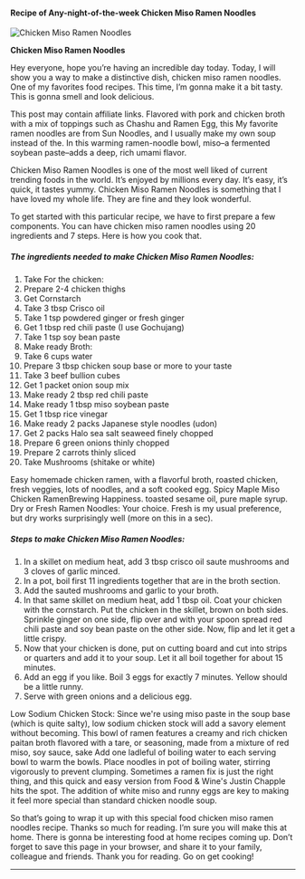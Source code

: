             

#### Recipe of Any-night-of-the-week Chicken Miso Ramen Noodles

![Chicken Miso Ramen Noodles](https://img-global.cpcdn.com/recipes/8cc417c9ba0b9614/751x532cq70/chicken-miso-ramen-noodles-recipe-main-photo.jpg)

**Chicken Miso Ramen Noodles**

Hey everyone, hope you’re having an incredible day today. Today, I will show you a way to make a distinctive dish, chicken miso ramen noodles. One of my favorites food recipes. This time, I’m gonna make it a bit tasty. This is gonna smell and look delicious.

This post may contain affiliate links. Flavored with pork and chicken broth with a mix of toppings such as Chashu and Ramen Egg, this My favorite ramen noodles are from Sun Noodles, and I usually make my own soup instead of the. In this warming ramen-noodle bowl, miso–a fermented soybean paste–adds a deep, rich umami flavor.

Chicken Miso Ramen Noodles is one of the most well liked of current trending foods in the world. It’s enjoyed by millions every day. It’s easy, it’s quick, it tastes yummy. Chicken Miso Ramen Noodles is something that I have loved my whole life. They are fine and they look wonderful.

To get started with this particular recipe, we have to first prepare a few components. You can have chicken miso ramen noodles using 20 ingredients and 7 steps. Here is how you cook that.

##### The ingredients needed to make Chicken Miso Ramen Noodles:

1.  Take For the chicken:
2.  Prepare 2-4 chicken thighs
3.  Get Cornstarch
4.  Take 3 tbsp Crisco oil
5.  Take 1 tsp powdered ginger or fresh ginger
6.  Get 1 tbsp red chili paste (I use Gochujang)
7.  Take 1 tsp soy bean paste
8.  Make ready Broth:
9.  Take 6 cups water
10.  Prepare 3 tbsp chicken soup base or more to your taste
11.  Take 3 beef bullion cubes
12.  Get 1 packet onion soup mix
13.  Make ready 2 tbsp red chili paste
14.  Make ready 1 tbsp miso soybean paste
15.  Get 1 tbsp rice vinegar
16.  Make ready 2 packs Japanese style noodles (udon)
17.  Get 2 packs Halo sea salt seaweed finely chopped
18.  Prepare 6 green onions thinly chopped
19.  Prepare 2 carrots thinly sliced
20.  Take Mushrooms (shitake or white)

Easy homemade chicken ramen, with a flavorful broth, roasted chicken, fresh veggies, lots of noodles, and a soft cooked egg. Spicy Maple Miso Chicken RamenBrewing Happiness. toasted sesame oil, pure maple syrup. Dry or Fresh Ramen Noodles: Your choice. Fresh is my usual preference, but dry works surprisingly well (more on this in a sec).

##### Steps to make Chicken Miso Ramen Noodles:

1.  In a skillet on medium heat, add 3 tbsp crisco oil saute mushrooms and 3 cloves of garlic minced.
2.  In a pot, boil first 11 ingredients together that are in the broth section.
3.  Add the sauted mushrooms and garlic to your broth.
4.  In that same skillet on medium heat, add 1 tbsp oil. Coat your chicken with the cornstarch. Put the chicken in the skillet, brown on both sides. Sprinkle ginger on one side, flip over and with your spoon spread red chili paste and soy bean paste on the other side. Now, flip and let it get a little crispy.
5.  Now that your chicken is done, put on cutting board and cut into strips or quarters and add it to your soup. Let it all boil together for about 15 minutes.
6.  Add an egg if you like. Boil 3 eggs for exactly 7 minutes. Yellow should be a little runny.
7.  Serve with green onions and a delicious egg.

Low Sodium Chicken Stock: Since we're using miso paste in the soup base (which is quite salty), low sodium chicken stock will add a savory element without becoming. This bowl of ramen features a creamy and rich chicken paitan broth flavored with a tare, or seasoning, made from a mixture of red miso, soy sauce, sake Add one ladleful of boiling water to each serving bowl to warm the bowls. Place noodles in pot of boiling water, stirring vigorously to prevent clumping. Sometimes a ramen fix is just the right thing, and this quick and easy version from Food & Wine's Justin Chapple hits the spot. The addition of white miso and runny eggs are key to making it feel more special than standard chicken noodle soup.

So that’s going to wrap it up with this special food chicken miso ramen noodles recipe. Thanks so much for reading. I’m sure you will make this at home. There is gonna be interesting food at home recipes coming up. Don’t forget to save this page in your browser, and share it to your family, colleague and friends. Thank you for reading. Go on get cooking!

* * *